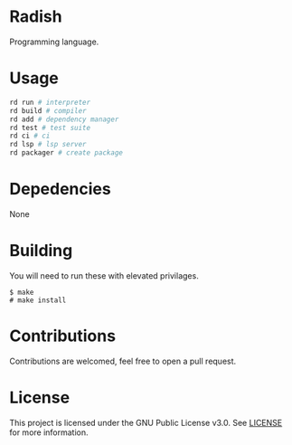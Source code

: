 # Radish
Programming language.

# Usage
```sh
rd run # interpreter
rd build # compiler
rd add # dependency manager
rd test # test suite
rd ci # ci
rd lsp # lsp server
rd packager # create package
```

# Depedencies
None

# Building
You will need to run these with elevated privilages.
```
$ make
# make install
```

# Contributions
Contributions are welcomed, feel free to open a pull request.

# License
This project is licensed under the GNU Public License v3.0. See [LICENSE](https://github.com/night0721/radish/blob/master/LICENSE) for more information.
